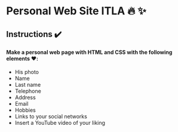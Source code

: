 # Personal Web Site ITLA 🔥 ✨ 

## Instructions ✔️

#### Make a personal web page with HTML and CSS with the following elements ❤️:
- His photo
- Name
- Last name
- Telephone
- Address
- Email
- Hobbies
- Links to your social networks
- Insert a YouTube video of your liking 
